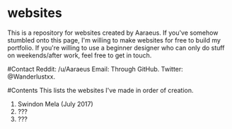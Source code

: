 # websites
This is a repository for websites created by Aaraeus. If you've somehow stumbled onto this page, I'm willing to make websites for free to build my portfolio. If you're willing to use a beginner designer who can only do stuff on weekends/after work, feel free to get in touch.

#Contact
Reddit: /u/Aaraeus
Email: Through GitHub.
Twitter: @Wanderlustxx.

#Contents
This lists the websites I've made in order of creation.

1. Swindon Mela (July 2017)
2. ???
3. ???
